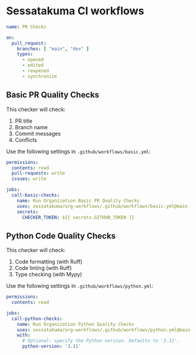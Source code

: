 # Sessatakuma CI workflows
```yml
name: PR Checks

on:
  pull_request:
    branches: [ "main", "dev" ]
    types:
      - opened
      - edited
      - reopened
      - synchronize
```

## Basic PR Quality Checks
This checker will check:
1. PR title
2. Branch name
3. Commit messages
4. Conflicts

Use the following settings in `.github/workflows/basic.yml`:
```yml
permissions:
  contents: read
  pull-requests: write
  issues: write

jobs:
  call-basic-checks:
    name: Run Organization Basic PR Quality Checks
    uses: sessatakuma/org-workflows/.github/workflows/basic.yml@main
    secrets:
      CHECKER_TOKEN: ${{ secrets.GITHUB_TOKEN }}
```


## Python Code Quality Checks
This checker will check:
1. Code formatting (with Ruff)
2. Code linting (with Ruff)
3. Type checking (with Mypy)

Use the following settings in `.github/workflows/python.yml`:
```yml
permissions:
  contents: read

jobs:
  call-python-checks:
    name: Run Organization Python Quality Checks
    uses: sessatakuma/org-workflows/.github/workflows/python.yml@main
    with:
      # Optional: specify the Python version. Defaults to '3.11'.
      python-version: '3.11'
```

